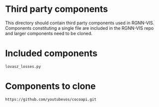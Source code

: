# Third party components
This directory should contain third party components used in RGNN-VIS. Components constituting a single file are included in the RGNN-VIS repo and larger components need to be cloned.

# Included components
```
lovasz_losses.py
```

# Components to clone
```
https://github.com/youtubevos/cocoapi.git
```